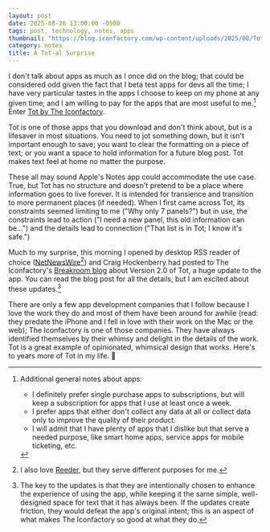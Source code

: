```yaml
---
layout: post
date: 2025-08-26 13:00:00 -0500
tags: post, technology, notes, apps
thumbnail: "https://blog.iconfactory.com/wp-content/uploads/2025/08/Tot2-Hero-Iconfactory.jpg"
category: notes
title: A Tot-al Surprise
--- 
```


I don't talk about apps as much as I once did on the blog; that could be considered odd given the fact that I beta test apps for devs all the time; I have very particular tastes in the apps I choose to keep on my phone at any given time; and I am willing to pay for the apps that are most useful to me.[^1] Enter [Tot by The Iconfactory](https://tot.rocks).

Tot is one of those apps that you download and don't think about, but is a lifesaver in most situations. You need to jot something down, but it isn't important enough to save; you want to clear the formatting on a piece of text; or you want a space to hold information for a future blog post. Tot makes text feel at home no matter the purpose.

These all may sound Apple's Notes app could accommodate the use case. True, but Tot has no structure and doesn't pretend to be a place where information goes to live forever. It is intended for transience and transition to more permanent places (if needed). When I first came across Tot, its constraints seemed limiting to me ("Why only 7 panels?") but in use, the constraints lead to action ("I need a new panel, this old information can be...") and the details lead to connection ("That list is in Tot; I know it's safe.")

Much to my surprise, this morning I opened by desktop RSS reader of choice ([NetNewsWire](https://netnewswire.com)[^2]) and Craig Hockenberry had posted to The Iconfactory's [Breakroom blog](https://blog.iconfactory.com/2025/08/tot-version-2-says-hello/) about Version 2.0 of Tot, a huge update to the app. You can read the blog post for all the details, but I am excited about these updates.[^3]

There are only a few app development companies that I follow because I love the work they do and most of them have been around for awhile (read: they predate the iPhone and I fell in love with their work on the Mac or the web); The Iconfactory is one of those companies. They have always identified themselves by their whimsy and delight in the details of the work. Tot is a great example of opinionated, whimsical design that works. Here's to years more of Tot in my life. 🥂

[^1]: Additional general notes about apps:
	- I definitely prefer single purchase apps to subscriptions, but will keep a subscription for apps that I use at least once a week. 
	- I prefer apps that either don't collect any data at all or collect data only to improve the quality of their product.
	- I will admit that I have plenty of apps that I dislike but that serve a needed purpose, like smart home apps, service apps for mobile ticketing, etc.
[^2]: I also love [Reeder](https://reeder.app), but they serve different purposes for me.
[^3]: The key to the updates is that they are intentionally chosen to enhance the experience of using the app, while keeping it the same simple, well-designed space for text that it has always been. If the updates create friction, they would defeat the app's original intent; this is an aspect of what makes The Iconfactory so good at what they do.